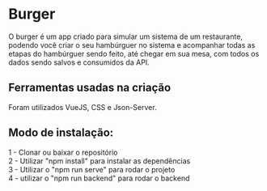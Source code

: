 # Burger
O burger é um app criado para simular um sistema de um restaurante, podendo você criar o seu hambúrguer no sistema e acompanhar todas as etapas do hambúrguer sendo feito, até chegar em sua mesa, com todos os dados sendo salvos e consumidos da API.

## Ferramentas usadas na criação
Foram utilizados VueJS, CSS e Json-Server.

## Modo de instalação:
1 - Clonar ou baixar o repositório
<br />
2 - Utilizar "npm install" para instalar as dependências
<br />
3 - Utilizar o "npm run serve" para rodar o projeto
<br />
4 - utilizar o "npm run backend" para rodar o backend
